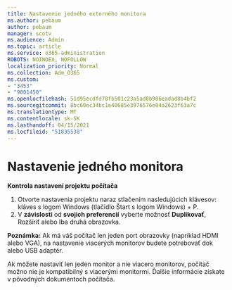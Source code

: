 ```yaml
---
title: Nastavenie jedného externého monitora
ms.author: pebaum
author: pebaum
manager: scotv
ms.audience: Admin
ms.topic: article
ms.service: o365-administration
ROBOTS: NOINDEX, NOFOLLOW
localization_priority: Normal
ms.collection: Adm_O365
ms.custom:
- "3453"
- "9001450"
ms.openlocfilehash: 51d95ecdfd78fb501c23a5ad8b906eadad8b4bf2
ms.sourcegitcommit: 8bc60ec34bc1e40685e3976576e04a2623f63a7c
ms.translationtype: MT
ms.contentlocale: sk-SK
ms.lasthandoff: 04/15/2021
ms.locfileid: "51835538"
---
```

# <a name="set-up-one-monitor"></a>Nastavenie jedného monitora

**Kontrola nastavení projektu počítača**

1. Otvorte nastavenia projektu naraz stlačením nasledujúcich klávesov: kláves s logom Windows (tlačidlo Štart s logom Windows) + P.
2. V **závislosti** od **svojich preferencií** vyberte možnosť **Duplikovať**, Rozšíriť alebo Iba druhá obrazovka.

**Poznámka:** Ak má váš počítač len jeden port obrazovky (napríklad HDMI alebo VGA), na nastavenie viacerých monitorov budete potrebovať dok alebo USB adaptér.

Ak môžete nastaviť len jeden monitor a nie viacero monitorov, počítač možno nie je kompatibilný s viacerými monitormi. Ďalšie informácie získate v pôvodných dokumentoch počítača.